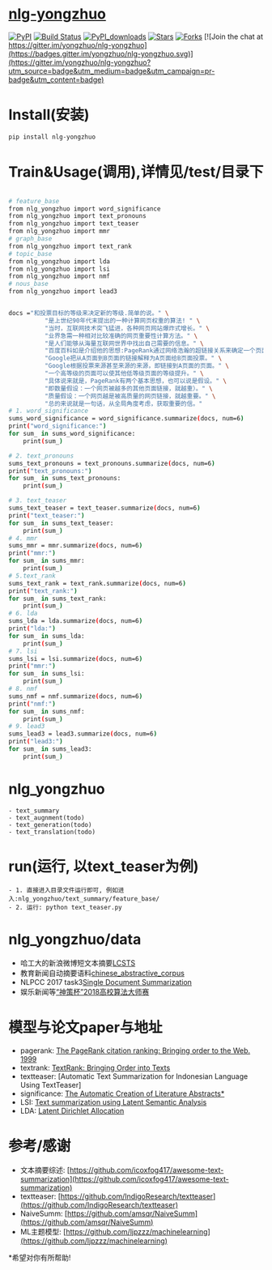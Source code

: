 # [nlg-yongzhuo](https://github.com/yongzhuo/nlg-yongzhuo)

[![PyPI](https://img.shields.io/pypi/v/nlg-yongzhuo)](https://pypi.org/project/nlg-yongzhuo/)
[![Build Status](https://travis-ci.com/yongzhuo/nlg-yongzhuo.svg?branch=master)](https://travis-ci.com/yongzhuo/nlg-yongzhuo)
[![PyPI_downloads](https://img.shields.io/pypi/dm/nlg-yongzhuo)](https://pypi.org/project/nlg-yongzhuo/)
[![Stars](https://img.shields.io/github/stars/yongzhuo/nlg-yongzhuo?style=social)](https://github.com/yongzhuo/nlg-yongzhuo/stargazers)
[![Forks](https://img.shields.io/github/forks/yongzhuo/nlg-yongzhuo.svg?style=social)](https://github.com/yongzhuo/nlg-yongzhuo/network/members)
[![Join the chat at https://gitter.im/yongzhuo/nlg-yongzhuo](https://badges.gitter.im/yongzhuo/nlg-yongzhuo.svg)](https://gitter.im/yongzhuo/nlg-yongzhuo?utm_source=badge&utm_medium=badge&utm_campaign=pr-badge&utm_content=badge)


# Install(安装)

```bash
pip install nlg-yongzhuo
```

# Train&Usage(调用),详情见/test/目录下
```bash

# feature_base
from nlg_yongzhuo import word_significance
from nlg_yongzhuo import text_pronouns
from nlg_yongzhuo import text_teaser
from nlg_yongzhuo import mmr
# graph_base
from nlg_yongzhuo import text_rank
# topic_base
from nlg_yongzhuo import lda
from nlg_yongzhuo import lsi
from nlg_yongzhuo import nmf
# nous_base
from nlg_yongzhuo import lead3


docs ="和投票目标的等级来决定新的等级.简单的说。" \
          "是上世纪90年代末提出的一种计算网页权重的算法! " \
          "当时，互联网技术突飞猛进，各种网页网站爆炸式增长。" \
          "业界急需一种相对比较准确的网页重要性计算方法。" \
          "是人们能够从海量互联网世界中找出自己需要的信息。" \
          "百度百科如是介绍他的思想:PageRank通过网络浩瀚的超链接关系来确定一个页面的等级。" \
          "Google把从A页面到B页面的链接解释为A页面给B页面投票。" \
          "Google根据投票来源甚至来源的来源，即链接到A页面的页面。" \
          "一个高等级的页面可以使其他低等级页面的等级提升。" \
          "具体说来就是，PageRank有两个基本思想，也可以说是假设。" \
          "即数量假设：一个网页被越多的其他页面链接，就越重）。" \
          "质量假设：一个网页越是被高质量的网页链接，就越重要。" \
          "总的来说就是一句话，从全局角度考虑，获取重要的信。"
# 1. word_significance
sums_word_significance = word_significance.summarize(docs, num=6)
print("word_significance:")
for sum_ in sums_word_significance:
    print(sum_)

# 2. text_pronouns
sums_text_pronouns = text_pronouns.summarize(docs, num=6)
print("text_pronouns:")
for sum_ in sums_text_pronouns:
    print(sum_)

# 3. text_teaser
sums_text_teaser = text_teaser.summarize(docs, num=6)
print("text_teaser:")
for sum_ in sums_text_teaser:
    print(sum_)
# 4. mmr
sums_mmr = mmr.summarize(docs, num=6)
print("mmr:")
for sum_ in sums_mmr:
    print(sum_)
# 5.text_rank
sums_text_rank = text_rank.summarize(docs, num=6)
print("text_rank:")
for sum_ in sums_text_rank:
    print(sum_)
# 6. lda
sums_lda = lda.summarize(docs, num=6)
print("lda:")
for sum_ in sums_lda:
    print(sum_)
# 7. lsi
sums_lsi = lsi.summarize(docs, num=6)
print("mmr:")
for sum_ in sums_lsi:
    print(sum_)
# 8. nmf
sums_nmf = nmf.summarize(docs, num=6)
print("nmf:")
for sum_ in sums_nmf:
    print(sum_)
# 9. lead3
sums_lead3 = lead3.summarize(docs, num=6)
print("lead3:")
for sum_ in sums_lead3:
    print(sum_)

```

# nlg_yongzhuo
    - text_summary
    - text_augnment(todo)
    - text_generation(todo)
    - text_translation(todo)


# run(运行, 以text_teaser为例)
    - 1. 直接进入目录文件运行即可, 例如进入:nlg_yongzhuo/text_summary/feature_base/
    - 2. 运行: python text_teaser.py


# nlg_yongzhuo/data
  * 哈工大的新浪微博短文本摘要[LCSTS](http://icrc.hitsz.edu.cn/Article/show/139.html)
  * 教育新闻自动摘要语料[chinese_abstractive_corpus](https://github.com/wonderfulsuccess/chinese_abstractive_corpus)
  * NLPCC 2017 task3[Single Document Summarization](http://tcci.ccf.org.cn/conference/2017/taskdata.php)
  * 娱乐新闻等[“神策杯”2018高校算法大师赛 ](https://www.dcjingsai.com/common/cmpt/%E2%80%9C%E7%A5%9E%E7%AD%96%E6%9D%AF%E2%80%9D2018%E9%AB%98%E6%A0%A1%E7%AE%97%E6%B3%95%E5%A4%A7%E5%B8%88%E8%B5%9B_%E7%AB%9E%E8%B5%9B%E4%BF%A1%E6%81%AF.html)

# 模型与论文paper与地址
* pagerank:     [The PageRank citation ranking: Bringing order to the Web. 1999](http://dbpubs.stanford.edu:8090/pub/showDoc.Fulltext?lang=en&doc=1999-66&format=pdf)
* textrank:     [TextRank: Bringing Order into Texts](https://www.researchgate.net/publication/200042361_TextRank_Bringing_Order_into_Text)
* textteaser:   [Automatic Text Summarization for Indonesian Language Using TextTeaser]
* significance: [The Automatic Creation of Literature Abstracts*](http://courses.ischool.berkeley.edu/i256/f06/papers/luhn58.pdf)
* LSI:          [Text summarization using Latent Semantic Analysis](https://www.researchgate.net/publication/220195824_Text_summarization_using_Latent_Semantic_Analysis)
* LDA:          [Latent Dirichlet Allocation](http://jmlr.csail.mit.edu/papers/v3/blei03a.html)


# 参考/感谢
* 文本摘要综述:   [https://github.com/icoxfog417/awesome-text-summarization](https://github.com/icoxfog417/awesome-text-summarization)
* textteaser:   [https://github.com/IndigoResearch/textteaser](https://github.com/IndigoResearch/textteaser)
* NaiveSumm:    [https://github.com/amsqr/NaiveSumm](https://github.com/amsqr/NaiveSumm)
* ML主题模型:    [https://github.com/ljpzzz/machinelearning](https://github.com/ljpzzz/machinelearning)


*希望对你有所帮助!
